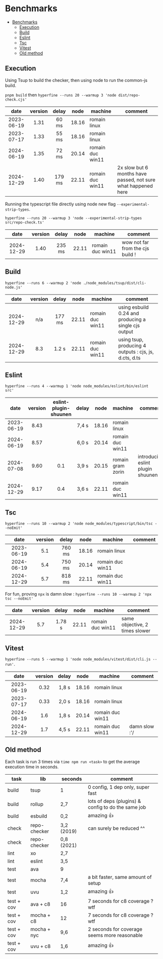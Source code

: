 
# Benchmarks

- [Benchmarks](#benchmarks)
  - [Execution](#execution)
  - [Build](#build)
  - [Eslint](#eslint)
  - [Tsc](#tsc)
  - [Vitest](#vitest)
  - [Old method](#old-method)

## Execution

Using Tsup to build the checker, then using node to run the common-js build.

`pnpm build` then `hyperfine --runs 20 --warmup 3 'node dist/repo-check.cjs'`

|    date    | version | delay  | node  | machine          | comment                                                       |
| :--------: | :-----: | :----: | ----- | ---------------- | ------------------------------------------------------------- |
| 2023-06-19 |  1.31   | 60 ms  | 18.16 | romain linux     |                                                               |
| 2023-07-17 |  1.33   | 55 ms  | 18.16 | romain linux     |                                                               |
| 2024-06-19 |  1.35   | 72 ms  | 20.14 | romain duc win11 |                                                               |
| 2024-12-29 |  1.40   | 179 ms | 22.11 | romain duc win11 | 2x slow but 6 months have passed, not sure what happened here |

Running the typescript file directly using node new flag `--experimental-strip-types`.

`hyperfine --runs 20 --warmup 3 'node --experimental-strip-types src/repo-check.ts'`

|    date    | version | delay  | node  | machine          | comment                          |
| :--------: | :-----: | :----: | ----- | ---------------- | -------------------------------- |
| 2024-12-29 |  1.40   | 235 ms | 22.11 | romain duc win11 | wow not far from the cjs build ! |

## Build

`hyperfine --runs 6 --warmup 2 'node ./node_modules/tsup/dist/cli-node.js'`

|    date    | version | delay  | node  | machine          | comment                                                |
| :--------: | :-----: | :----: | ----- | ---------------- | ------------------------------------------------------ |
| 2024-12-29 |   n/a   | 177 ms | 22.11 | romain duc win11 | using esbuild 0.24 and producing a single cjs output   |
| 2024-12-29 |   8.3   | 1.2 s  | 22.11 | romain duc win11 | using tsup, producing 4 outputs : cjs, js, d.cts, d.ts |

## Eslint

`hyperfine --runs 4 --warmup 1 'node node_modules/eslint/bin/eslint src'`

|    date    | version | eslint-plugin-shuunen | delay | node  | machine           | comment                           |
| :--------: | :-----: | :-------------------: | :---: | ----- | ----------------- | --------------------------------- |
| 2023-06-19 |  8.43   |                       | 7,4 s | 18.16 | romain linux      |                                   |
| 2024-06-19 |  8.57   |                       | 6,0 s | 20.14 | romain duc win11  |                                   |
| 2024-07-08 |  9.60   |          0.1          | 3,9 s | 20.15 | romain gram zorin | introducing eslint plugin shuunen |
| 2024-12-29 |  9.17   |          0.4          | 3,6 s | 22.11 | romain duc win11  |                                   |

## Tsc

`hyperfine --runs 10 --warmup 2 'node node_modules/typescript/bin/tsc --noEmit'`

|    date    | version | delay  | node  | machine          | comment |
| :--------: | :-----: | :----: | ----- | ---------------- | ------- |
| 2023-06-19 |   5.1   | 760 ms | 18.16 | romain linux     |         |
| 2024-06-19 |   5.4   | 750 ms | 20.14 | romain duc win11 |         |
| 2024-12-29 |   5.7   | 818 ms | 22.11 | romain duc win11 |         |

For fun, proving `npx` is damn slow : `hyperfine --runs 10 --warmup 2 'npx tsc --noEmit'`

|    date    | version | delay  | node  | machine          | comment                        |
| :--------: | :-----: | :----: | ----- | ---------------- | ------------------------------ |
| 2024-12-29 |   5.7   | 1.78 s | 22.11 | romain duc win11 | same objective, 2 times slower |

## Vitest

`hyperfine --runs 5 --warmup 1 'node node_modules/vitest/dist/cli.js --run'`.

|    date    | version | delay | node  | machine          | comment       |
| :--------: | :-----: | :---: | ----- | ---------------- | ------------- |
| 2023-06-19 |  0.32   | 1,8 s | 18.16 | romain linux     |               |
| 2023-07-17 |  0.33   | 2,0 s | 18.16 | romain linux     |               |
| 2024-06-19 |   1.6   | 1,8 s | 20.14 | romain duc win11 |               |
| 2024-12-29 |   1.7   | 4,5 s | 22.11 | romain duc win11 | damn slow :'/ |

## Old method

Each task is run 3 times via `time npm run <task>` to get the average execution time in seconds.

| task       | lib          | seconds    | comment                                            |
| ---------- | ------------ | ---------- | -------------------------------------------------- |
| build      | tsup         | 1          | 0 config, 1 dep only, super fast                   |
| build      | rollup       | 2,7        | lots of deps (plugins) & config to do the same job |
| build      | esbuild      | 0,2        | amazing 👍                                          |
| check      | repo-checker | 3,2 (2019) | can surely be reduced ^^                           |
| check      | repo-checker | 0,8 (2021) |                                                    |
| lint       | xo           | 2,7        |                                                    |
| lint       | eslint       | 3,5        |                                                    |
| test       | ava          | 9          |                                                    |
| test       | mocha        | 7,4        | a bit faster, same amount of setup                 |
| test       | uvu          | 1,2        | amazing 👍                                          |
| test + cov | ava + c8     | 16         | 7 seconds for c8 coverage ? wtf                    |
| test + cov | mocha + c8   | 12         | 7 seconds for c8 coverage ? wtf                    |
| test + cov | mocha + nyc  | 9,6        | 2 seconds for coverage seems more reasonable       |
| test + cov | uvu + c8     | 1,6        | amazing 👍                                          |
